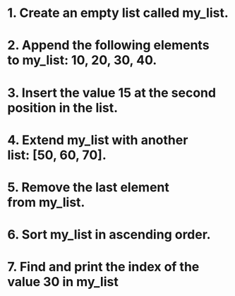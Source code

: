 # 1. Create an empty list called my_list.

# 2. Append the following elements to my_list: 10, 20, 30, 40.

# 3. Insert the value 15 at the second position in the list.

# 4. Extend my_list with another list: [50, 60, 70].

# 5. Remove the last element from my_list.

# 6. Sort my_list in ascending order.

# 7. Find and print the index of the value 30 in my_list
